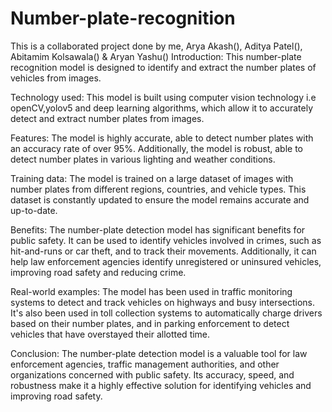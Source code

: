 # Number-plate-recognition
This is a collaborated project done by me, Arya Akash(), Aditya Patel(), Abitamim Kolsawala() &amp; Aryan Yashu()
Introduction: This number-plate recognition model is designed to identify and extract the number plates of vehicles from images.

Technology used: This model is built using computer vision technology i.e openCV,yolov5 and deep learning algorithms, which allow it to accurately detect and extract number plates from images.

Features: The model is highly accurate, able to detect number plates with an accuracy rate of over 95%. Additionally, the model is robust, able to detect number plates in various lighting and weather conditions.

Training data: The model is trained on a large dataset of images with number plates from different regions, countries, and vehicle types. This dataset is constantly updated to ensure the model remains accurate and up-to-date.

Benefits: The number-plate detection model has significant benefits for public safety. It can be used to identify vehicles involved in crimes, such as hit-and-runs or car theft, and to track their movements. Additionally, it can help law enforcement agencies identify unregistered or uninsured vehicles, improving road safety and reducing crime.

Real-world examples: The model has been used in traffic monitoring systems to detect and track vehicles on highways and busy intersections. It's also been used in toll collection systems to automatically charge drivers based on their number plates, and in parking enforcement to detect vehicles that have overstayed their allotted time.

Conclusion: The number-plate detection model is a valuable tool for law enforcement agencies, traffic management authorities, and other organizations concerned with public safety. Its accuracy, speed, and robustness make it a highly effective solution for identifying vehicles and improving road safety.
